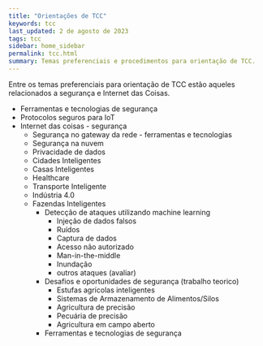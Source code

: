 ```yaml
---
title: "Orientações de TCC"
keywords: tcc
last_updated: 2 de agosto de 2023 
tags: tcc
sidebar: home_sidebar
permalink: tcc.html
summary: Temas preferenciais e procedimentos para orientação de TCC.
---
```


Entre os temas preferenciais para orientação de TCC estão aqueles relacionados a segurança e Internet das Coisas.

- Ferramentas e tecnologias de segurança
- Protocolos seguros para IoT
- Internet das coisas - segurança
    - Segurança no gateway da rede - ferramentas e tecnologias
    - Segurança na nuvem
    - Privacidade de dados
    - Cidades Inteligentes
    - Casas Inteligentes
    - Healthcare
    - Transporte Inteligente
    - Indústria 4.0  
    - Fazendas Inteligentes
        - Detecção de ataques utilizando machine learning
            - Injeção de dados falsos
            - Ruídos 
            - Captura de dados
            - Acesso não autorizado
            - Man-in-the-middle
            - Inundação
            - outros ataques (avaliar)
        - Desafios e oportunidades de segurança (trabalho teorico)
            - Estufas agrícolas inteligentes
            - Sistemas de Armazenamento de Alimentos/Silos
            - Agricultura de precisão
            - Pecuária de precisão
            - Agricultura em campo aberto
        - Ferramentas e tecnologias de segurança